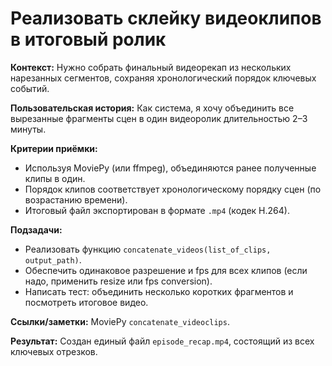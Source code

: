 # **Реализовать склейку видеоклипов в итоговый ролик**

**Контекст:** Нужно собрать финальный видеорекап из нескольких нарезанных сегментов, сохраняя хронологический порядок ключевых событий.


**Пользовательская история:** Как система, я хочу объединить все вырезанные фрагменты сцен в один видеоролик длительностью 2–3 минуты.


**Критерии приёмки:**
- Используя MoviePy (или ffmpeg), объединяются ранее полученные клипы в один.
- Порядок клипов соответствует хронологическому порядку сцен (по возрастанию времени).
- Итоговый файл экспортирован в формате `.mp4` (кодек H.264).


**Подзадачи:**
- Реализовать функцию `concatenate_videos(list_of_clips, output_path)`.
- Обеспечить одинаковое разрешение и fps для всех клипов (если надо, применить resize или fps conversion).
- Написать тест: объединить несколько коротких фрагментов и посмотреть итоговое видео.


**Ссылки/заметки:** MoviePy `concatenate_videoclips`.


**Результат:** Создан единый файл `episode_recap.mp4`, состоящий из всех ключевых отрезков.
